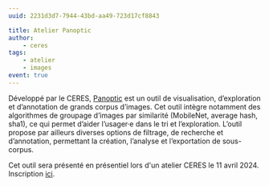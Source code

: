 ```yaml
---
uuid: 2231d3d7-7944-43bd-aa49-723d17cf8843

title: Atelier Panoptic
author:
    - ceres
tags:
    - atelier 
    - images
event: true
---
```


Développé par le CERES, [Panoptic](https://ceres.sorbonne-universite.fr/96e141fc-9b1e-4881-afdf-190df307e488/) est un outil de visualisation, d’exploration et d’annotation de grands corpus d’images. Cet outil intègre notamment des algorithmes de groupage d’images par similarité (MobileNet, average hash, sha1), ce qui permet d’aider l’usager·e dans le tri et l’exploration. L’outil propose par ailleurs diverses options de filtrage, de recherche et d’annotation, permettant la création, l’analyse et l’exportation de sous-corpus.

Cet outil sera présenté en présentiel lors d'un atelier CERES le 11 avril 2024. Inscription [ici](https://framaforms.org/inscription-atelier-panoptic-11042024-1712495843).
